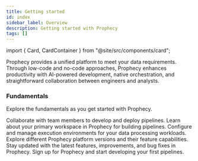 ```yaml
---
title: Getting started
id: index
sidebar_label: Overview
description: Getting started with Prophecy
tags: []
---
```


import { Card, CardContainer } from "@site/src/components/card";

Prophecy provides a unified platform to meet your data requirements. Through low-code and no-code approaches, Prophecy enhances productivity with AI-powered development, native orchestration, and straightforward collaboration between engineers and analysts.

### Fundamentals

Explore the fundamentals as you get started with Prophecy.

<CardContainer>
  <Card title="Teams" to="/administration/teams-users/teams-users" icon="/img/icons/team.svg">
    Collaborate with team members to develop and deploy pipelines.
  </Card>
  <Card title="Projects" to="/projects" icon="/img/icons/project.svg">
    Learn about your primary workspace in Prophecy for building pipelines.
  </Card>
  <Card title="Fabrics" to="/fabrics" icon="/img/icons/environment.svg">
    Configure and manage execution environments for your data processing workloads.
  </Card>
  <Card title="Editions" to="/administration/architecture" icon="/img/icons/auto-layout.svg">
    Explore different Prophecy platform versions and their feature capabilities.
  </Card>
  <Card title="Release Notes" to="/release_notes/" icon="/img/icons/target-d.svg">
    Stay updated with the latest features, improvements, and bug fixes in Prophecy.
  </Card>
  <Card title="Try Prophecy" to="/quick-start" icon="/img/icons/log-in-a.svg">
    Sign up for Prophecy and start developing your first pipelines.
  </Card>
</CardContainer>
<br />
